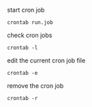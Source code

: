 start cron job

```
crontab run.job
```

check cron jobs

```
crontab -l
```

edit the current cron job file

```
crontab -e
```

remove the cron job

```
crontab -r
```
